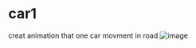 # car1
creat animation that one car movment in road
![image](https://github.com/user-attachments/assets/355ff02a-1ec1-4d5d-8411-6a53f2493fac)

